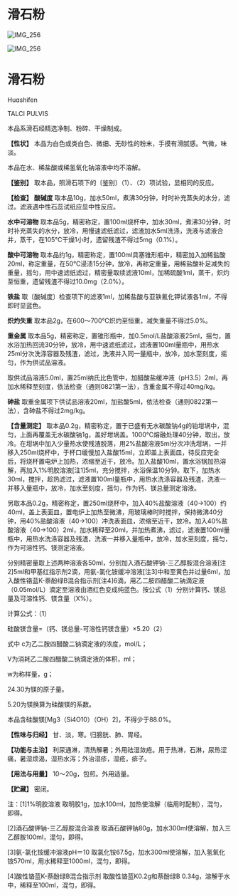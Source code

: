 # 滑石粉

![IMG_256](/medicine-image/hua-shi-fen/3.png)

![IMG_256](/medicine-image/hua-shi-fen/4.png)

# ****滑石粉****

Huɑshifen

TALCI PULVIS

本品系滑石经精选净制、粉碎、干燥制成。

**【性状】** 本品为白色或类白色、微细、无砂性的粉末，手摸有滑腻感。气微，味淡。

本品在水、稀盐酸或稀氢氧化钠溶液中均不溶解。

**【鉴别】** 取本品，照滑石项下的〔鉴别〕（1）、（2）项试验，显相同的反应。

**【检查】** **酸碱度** 取本品10g，加水50ml，煮沸30分钟，时时补充蒸失的水分，滤过。滤液遇中性石蕊试纸应显中性反应。

**水中可溶物** 取本品5g，精密称定，置100ml烧杯中，加水30ml，煮沸30分钟，时时补充蒸失的水分，放冷，用慢速滤纸滤过，滤渣加水5ml洗涤，洗液与滤液合并，蒸干，在105℃干燥1小时，遗留残渣不得过5mg（0.1\%）。

**酸中可溶物** 取本品约1g，精密称定，置100ml具塞锥形瓶中，精密加入加稀盐酸20ml，称定重量，在50℃浸渍15分钟，放冷，再称定重量，用稀盐酸补足减失的重量，摇匀，用中速滤纸滤过，精密量取续滤液10ml，加稀硫酸1ml，蒸干，炽灼至恒重，遗留残渣不得过10.0mg（2.0\%）。

**铁盐** 取〔酸碱度〕检查项下的滤液1ml，加稀盐酸与亚铁氰化钾试液各1ml，不得即时显蓝色。

**炽灼失重** 取本品2g，在600～700℃炽灼至恒重，减失重量不得过5.0\%。

**重金属** 取本品5g，精密称定，置锥形瓶中，加0.5mol/L盐酸溶液25ml，摇匀，置水浴加热回流30分钟，放冷，用中速滤纸滤过，滤液置100ml量瓶中，用热水25ml分次洗涤容器及残渣，滤过，洗液并入同一量瓶中，放冷，加水至刻度，摇匀，作为供试品溶液。

取供试品溶液5.0ml，置25ml纳氏比色管中，加醋酸盐缓冲液（pH3.5）2ml，再加水稀释至刻度，依法检查（通则0821第一法），含重金属不得过40mg/kg。

**砷盐** 取重金属项下供试品溶液20ml，加盐酸5ml，依法检查（通则0822第一法），含砷盐不得过2mg/kg。

**【含量测定】** 取本品0.2g，精密称定，置于已盛有无水碳酸钠4g的铂坩埚中，混匀，上面再覆盖无水碳酸钠1g，盖好坩埚盖。1000℃熔融处理40分钟，取出，放冷。在坩埚中加入少量热水使残渣脱落，用2\%盐酸溶液5ml分次冲洗坩埚，一并移入250ml烧杯中，于杯口缓慢加入盐酸15ml，立即盖上表面皿，待反应完全后，将烧杯置电炉上加热，浓缩至近干，放冷。加入盐酸10ml，置水浴锅加热溶解，再加入1\%明胶溶液\[注1\]5ml，充分搅拌，水浴保温10分钟。取下，加热水30ml，搅拌，趁热滤过，滤液置100ml量瓶中，用热水洗涤容器及残渣，洗液一并移入量瓶中，放冷，加水至刻度，摇匀，作为钙、镁总量测定溶液。

另取本品0.2g，精密称定，置250ml烧杯中，加入40\%盐酸溶液（40→100）约40ml，盖上表面皿，置电炉上加热至微沸，用玻璃棒时时搅拌，保持微沸40分钟，用40\%盐酸溶液（40→100）冲洗表面皿，浓缩至近干，放冷。加入40\%盐酸溶液（40→100）2ml，加水稀释至20ml，并加热煮沸，滤过，滤液置100ml量瓶中，用热水洗涤容器及残渣，洗液一并移入量瓶中，放冷，加水至刻度，摇匀，作为可溶性钙、镁测定溶液。

分别精密量取上述两种溶液各50ml，分别加入酒石酸钾钠-三乙醇胺混合溶液\[注2\]5ml和甲基红指示剂2滴，用氨-氯化铵缓冲溶液\[注3\]中和至黄色并过量6ml，加入酸性铬蓝K-萘酚绿B混合指示剂\[注4\]6滴，用乙二胺四醋酸二钠滴定液（0.05mol/L）滴定至溶液由酒红色变成纯蓝色。按公式（1）分别计算钙、镁总量及可溶性钙、镁含量（X\%）。

计算公式：（1）

硅酸镁含量=（钙、镁总量-可溶性钙镁含量）×5.20（2）

式中 c为乙二胺四醋酸二钠滴定液的浓度，mol/L；

V为消耗乙二胺四醋酸二钠滴定液的体积，ml；

w为称样量，g；

24.30为镁的原子量。

5.20为镁换算为硅酸镁的系数。

本品含硅酸镁\[Mg3（Si4O10）（OH）2\]，不得少于88.0\%。

**【性味与归经】** 甘、淡，寒。归膀胱、肺、胃经。

**【功能与主治】** 利尿通淋，清热解暑；外用祛湿敛疮。用于热淋，石淋，尿热涩痛，暑湿烦渴，湿热水泻；外治湿疹，湿疮，痱子。

**【用法与用量】** 10～20g，包煎。外用适量。

**【贮藏】** 密闭。

注：\[1\]1\%明胶溶液 取明胶1g，加水100ml，加热使溶解（临用时配制），混匀，即得。

\[2\]酒石酸钾钠-三乙醇胺混合溶液 取酒石酸钾钠80g，加水300ml使溶解，加入三乙醇胺100ml，混匀，即得。

\[3\]氨-氯化铵缓冲溶液pH＝10 取氯化铵67.5g，加水300ml使溶解，加入氢氧化铵570ml，用水稀释至1000ml，混匀，即得。

\[4\]酸性铬蓝K-萘酚绿B混合指示剂 取酸性铬蓝K0.2g和萘酚绿B 0.34g，溶解于水中，稀释至100ml，混匀，即得。